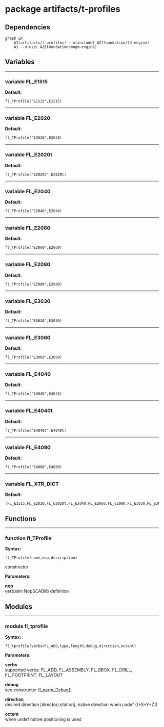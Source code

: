 # package artifacts/t-profiles

## Dependencies

```mermaid
graph LR
    A1[artifacts/t-profiles] --o|include| A2[foundation/3d-engine]
    A1 --o|use| A3[foundation/mngm-engine]
```

## Variables

---

### variable FL_E1515

__Default:__

    fl_TProfile("E1515",E1515)

---

### variable FL_E2020

__Default:__

    fl_TProfile("E2020",E2020)

---

### variable FL_E2020t

__Default:__

    fl_TProfile("E2020t",E2020t)

---

### variable FL_E2040

__Default:__

    fl_TProfile("E2040",E2040)

---

### variable FL_E2060

__Default:__

    fl_TProfile("E2060",E2060)

---

### variable FL_E2080

__Default:__

    fl_TProfile("E2080",E2080)

---

### variable FL_E3030

__Default:__

    fl_TProfile("E3030",E3030)

---

### variable FL_E3060

__Default:__

    fl_TProfile("E3060",E3060)

---

### variable FL_E4040

__Default:__

    fl_TProfile("E4040",E4040)

---

### variable FL_E4040t

__Default:__

    fl_TProfile("E4040t",E4040t)

---

### variable FL_E4080

__Default:__

    fl_TProfile("E4080",E4080)

---

### variable FL_XTR_DICT

__Default:__

    [FL_E1515,FL_E2020,FL_E2020t,FL_E2040,FL_E2060,FL_E2080,FL_E3030,FL_E3060,FL_E4040,FL_E4040t,FL_E4080]

## Functions

---

### function fl_TProfile

__Syntax:__

```text
fl_TProfile(name,nop,description)
```

constructor

__Parameters:__

__nop__  
verbatim NopSCADlib definition


## Modules

---

### module fl_tprofile

__Syntax:__

    fl_tprofile(verbs=FL_ADD,type,length,debug,direction,octant)

__Parameters:__

__verbs__  
supported verbs: FL_ADD, FL_ASSEMBLY, FL_BBOX, FL_DRILL, FL_FOOTPRINT, FL_LAYOUT

__debug__  
see constructor [fl_parm_Debug()](../foundation/core.md#function-fl_parm_debug)

__direction__  
desired direction [director,rotation], native direction when undef ([+X+Y+Z])

__octant__  
when undef native positioning is used


